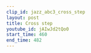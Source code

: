 ```yaml
---
clip_id: jazz_abc3_cross_step
layout: post
title: Cross step
youtube_id: jAIwJd2tQo0
start_time: 460
end_time: 482
---
```


